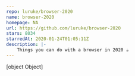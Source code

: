 ```yaml
---
repo: luruke/browser-2020
name: browser-2020
homepage: NA
url: https://github.com/luruke/browser-2020
stars: 8034
starredAt: 2020-01-24T01:05:11Z
description: |-
    Things you can do with a browser in 2020 ☕️
---
```


[object Object]
